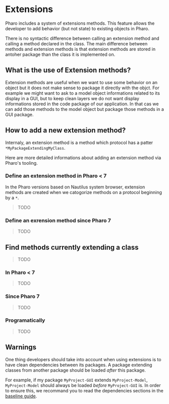 # Extensions

Pharo includes a system of extensions methods. This feature allows the developer to add behavior (but not state) to existing objects in Pharo. 

There is no syntactic difference between calling an extension method and calling a method declared in the class. The main difference between methods and extension methods is that extension methods are stored in antoher package than the class it is implemented on.

## What is the use of Extension methods?

Extension methods are useful when we want to use some behavior on an object but it does not make sense to package it directly with the objct. For example we might want to ask to a model object informations related to its display in a GUI, but to keep clean layers we do not want display informations stored in the code package of our application. In that cas we can add those methods to the model object but package those methods in a GUI package.

## How to add a new extension method?

Internaly, an extension method is a method which protocol has a patter `*MyPackageExtendingMyClass`. 

Here are more detailed informations about adding an extension method via Pharo's tooling.

### Define an extension method in Pharo < 7

In the Pharo versions based on Nautilus system browser, extension methods are created when we catogorize methods on a protocol beginning by a `*`.

> TODO

### Define an exrension method since Pharo 7

> TODO

## Find methods currently extending a class

> TODO

### In Pharo < 7

> TODO

### Since Pharo 7

> TODO

### Programatically 

> TODO

## Warnings

One thing developers should take into account when using extensions is to have clean dependencies between its packages. A package extending classes from another package should be loaded *after* this package.

For example, if my package `MyProject-GUI` extends `MyProject-Model`, `MyProject-Model` should always be loaded *before* `MyProject-GUI` is. In order to ensure this, we recommand you to read the dependencies sections in the [baseline guide](General/Baselines.md).
